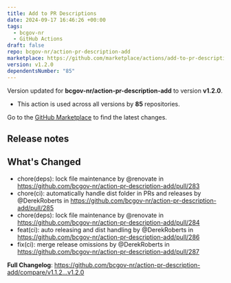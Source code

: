 ```yaml
---
title: Add to PR Descriptions
date: 2024-09-17 16:46:26 +00:00
tags:
  - bcgov-nr
  - GitHub Actions
draft: false
repo: bcgov-nr/action-pr-description-add
marketplace: https://github.com/marketplace/actions/add-to-pr-descriptions
version: v1.2.0
dependentsNumber: "85"
---
```



Version updated for **bcgov-nr/action-pr-description-add** to version **v1.2.0**.
- This action is used across all versions by **85** repositories.

Go to the [GitHub Marketplace](https://github.com/marketplace/actions/add-to-pr-descriptions) to find the latest changes.

## Release notes

## What's Changed
* chore(deps): lock file maintenance by @renovate in https://github.com/bcgov-nr/action-pr-description-add/pull/283
* chore(ci): automatically handle dist folder in PRs and releases by @DerekRoberts in https://github.com/bcgov-nr/action-pr-description-add/pull/285
* chore(deps): lock file maintenance by @renovate in https://github.com/bcgov-nr/action-pr-description-add/pull/284
* feat(ci): auto releasing and dist handling by @DerekRoberts in https://github.com/bcgov-nr/action-pr-description-add/pull/286
* fix(ci): merge release omissions by @DerekRoberts in https://github.com/bcgov-nr/action-pr-description-add/pull/287


**Full Changelog**: https://github.com/bcgov-nr/action-pr-description-add/compare/v1.1.2...v1.2.0
